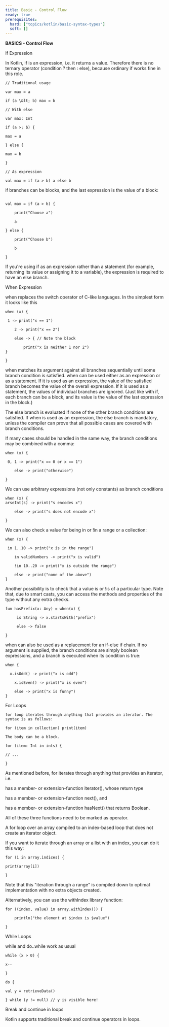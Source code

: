 ```yaml
---
title: Basic - Control Flow
ready: true
prerequisites:
  hard: ["topics/kotlin/basic-syntax-types"]
  soft: []
---
```


**BASICS - Control Flow**

If Expression

In Kotlin, if is an expression, i.e. it returns a value. Therefore there is no ternary operator (condition ? then : else), because ordinary if works fine in this role.

```
// Traditional usage

var max = a

if (a \&lt; b) max = b

// With else

var max: Int

if (a >; b) {

max = a

} else {

max = b

}

// As expression

val max = if (a > b) a else b 
```
if branches can be blocks, and the last expression is the value of a block: 
```

val max = if (a > b) { 

    print("Choose a") 

    a 

} else { 

    print("Choose b") 

    b 

}
```



If you&#39;re using if as an expression rather than a statement (for example, returning its value or assigning it to a variable), the expression is required to have an else branch.

When Expression

when replaces the switch operator of C-like languages. In the simplest form it looks like this


```
when (x) {

 1 -> print("x == 1") 

    2 -> print("x == 2") 

    else -> { // Note the block 

        print("x is neither 1 nor 2") 
}

}
```
when matches its argument against all branches sequentially until some branch condition is satisfied. when can be used either as an expression or as a statement. If it is used as an expression, the value of the satisfied branch becomes the value of the overall expression. If it is used as a statement, the values of individual branches are ignored. (Just like with if, each branch can be a block, and its value is the value of the last expression in the block.)

The else branch is evaluated if none of the other branch conditions are satisfied. If when is used as an expression, the else branch is mandatory, unless the compiler can prove that all possible cases are covered with branch conditions.

If many cases should be handled in the same way, the branch conditions may be combined with a comma:
```
when (x) {

 0, 1 -> print("x == 0 or x == 1") 

    else -> print("otherwise") 

}
```
We can use arbitrary expressions (not only constants) as branch conditions
```
when (x) {
arseInt(s) -> print("s encodes x") 

    else -> print("s does not encode x") 

}
```
We can also check a value for being in or !in a range or a collection:
```
when (x) {

 in 1..10 -> print("x is in the range") 

    in validNumbers -> print("x is valid") 

    !in 10..20 -> print("x is outside the range") 

    else -> print("none of the above") 
}
```
Another possibility is to check that a value is or !is of a particular type. Note that, due to smart casts, you can access the methods and properties of the type without any extra checks.
```
fun hasPrefix(x: Any) = when(x) { 
 
     is String -> x.startsWith("prefix") 
 
     else -> false 

}
```
when can also be used as a replacement for an if-else if chain. If no argument is supplied, the branch conditions are simply boolean expressions, and a branch is executed when its condition is true:
```
when {

  x.isOdd() -> print("x is odd") 

    x.isEven() -> print("x is even") 

    else -> print("x is funny") 
}
```
For Loops
```
for loop iterates through anything that provides an iterator. The syntax is as follows:

for (item in collection) print(item)

The body can be a block.

for (item: Int in ints) {

// ...

}
```
As mentioned before, for iterates through anything that provides an iterator, i.e.

has a member- or extension-function iterator(), whose return type

has a member- or extension-function next(), and

has a member- or extension-function hasNext() that returns Boolean.

All of these three functions need to be marked as operator.

A for loop over an array compiled to an index-based loop that does not create an iterator object.

If you want to iterate through an array or a list with an index, you can do it this way:
```
for (i in array.indices) {

print(array[i])

}
```
Note that this &quot;iteration through a range&quot; is compiled down to optimal implementation with no extra objects created.

Alternatively, you can use the withIndex library function:
```
for ((index, value) in array.withIndex()) { 

    println("the element at $index is $value") 

} 
```
While Loops

while and do..while work as usual
```
while (x > 0) {

x--

}

do {

val y = retrieveData()

} while (y != null) // y is visible here!
```
Break and continue in loops

Kotlin supports traditional break and continue operators in loops.
